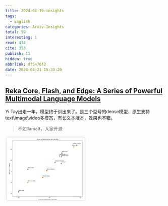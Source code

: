 ```yaml
---
title: 2024-04-19-insights
tags:
  - English
categories: Arxiv-Insights
total: 59
interesting: 1
read: 434
cite: 353
publish: 11
hidden: true
abbrlink: df5476f2
date: 2024-04-21 15:33:20
---
```


## [**Reka Core, Flash, and Edge: A Series of Powerful Multimodal Language Models**](https://arxiv.org/pdf/2404.12387.pdf)

Yi Tay出走一年，模型终于训出来了。是三个型号的dense模型，原生支持text\image\video多模态，有长文本版本，效果也不错。

> 不如llama3，人家开源

<img src="../../files/images/arxiv-insights/2024-04-15-04-19/reka.png" style="zoom: 25%;" >
